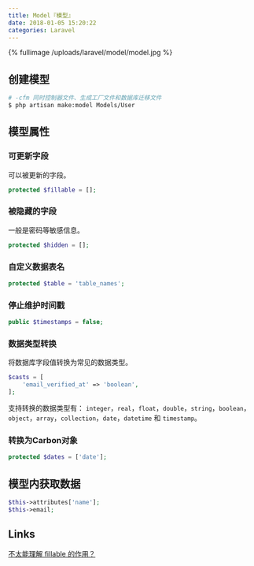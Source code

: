 ```yaml
---
title: Model『模型』
date: 2018-01-05 15:20:22
categories: Laravel
---
```


{% fullimage /uploads/laravel/model/model.jpg %}

<!-- more -->

## 创建模型

```bash
# -cfm 同时控制器文件、生成工厂文件和数据库迁移文件
$ php artisan make:model Models/User
```

## 模型属性

### 可更新字段

可以被更新的字段。

```php
protected $fillable = []; 
```

### 被隐藏的字段

一般是密码等敏感信息。

```php
protected $hidden = [];
```

### 自定义数据表名

```php
protected $table = 'table_names';
```

### 停止维护时间戳

```php
public $timestamps = false;
```

### 数据类型转换

将数据库字段值转换为常见的数据类型。

```php
$casts = [
    'email_verified_at' => 'boolean',
];
```

支持转换的数据类型有： `integer`，`real`，`float`，`double`，`string`，`boolean`，`object`，`array`，`collection`，`date`，`datetime` 和 `timestamp`。

### 转换为Carbon对象

```php
protected $dates = ['date'];
```

## 模型内获取数据

```php
$this->attributes['name'];
$this->email;
```

## Links

[ 不太能理解 fillable 的作用？](https://laravel-china.org/topics/15712)

